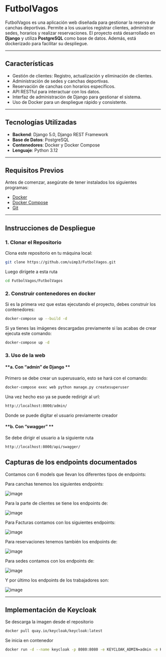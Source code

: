 # FutbolVagos


FutbolVagos es una aplicación web diseñada para gestionar la reserva de canchas deportivas. Permite a los usuarios registrar clientes, administrar sedes, horarios y realizar reservaciones. El proyecto está desarrollado en **Django** y utiliza **PostgreSQL** como base de datos. Además, está dockerizado para facilitar su despliegue.


---


## **Características**
- Gestión de clientes: Registro, actualización y eliminación de clientes.
- Administración de sedes y canchas deportivas.
- Reservación de canchas con horarios específicos.
- API RESTful para interactuar con los datos.
- Interfaz de administración de Django para gestionar el sistema.
- Uso de Docker para un despliegue rápido y consistente.


---


## **Tecnologías Utilizadas**
- **Backend**: Django 5.0, Django REST Framework
- **Base de Datos**: PostgreSQL
- **Contenedores**: Docker y Docker Compose
- **Lenguaje**: Python 3.12


---


## **Requisitos Previos**
Antes de comenzar, asegúrate de tener instalados los siguientes programas:
- [Docker](https://www.docker.com/)
- [Docker Compose](https://docs.docker.com/compose/)
- [Git](https://git-scm.com/)


---
## **Instrucciones de Despliegue**


### **1. Clonar el Repositorio**
Clona este repositorio en tu máquina local:
```bash
git clone https://github.com/uimp3/FutbolVagos.git
```



Luego dirígete a esta ruta
```bash
cd FutbolVagos/FutbolVagos
```

### **2. Construir contenedores en docker**
Si es la primera vez que estas ejecutando el proyecto, debes construir los contenedores:
```bash
docker-compose up --build -d
```


Si ya tienes las imágenes descargadas previamente si las acabas de crear ejecuta este comando:
```bash
docker-compose up -d
```

### **3. Uso de la web**



#### **a. Con “admin” de Django **
Primero se debe crear un superusuario, esto se hará con el comando:
```bash 
docker-compose exec web python manage.py createsuperuser
```
Una vez hecho eso ya se puede redirigir al url:
```bash
http://localhost:8000/admin/
```


Donde se puede digitar el usuario previamente creador


#### **b. Con “swagger” **
Se debe dirigir el usuario a la siguiente ruta
```bash
http://localhost:8000/api/swagger/
```


## **Capturas de los endpoints documentados**
Contamos con 6 models que llevan los diferentes tipos de endpoints:

Para canchas tenemos los siguientes endpoints:

![image](https://github.com/user-attachments/assets/1f992451-277d-4435-95f6-d8753c8678b4)


Para la parte de clientes se tiene los endpoints de:

![image](https://github.com/user-attachments/assets/1899e6a1-4883-4448-95f3-68ea417803cf)


Para Facturas contamos con los siguientes endpoints:

![image](https://github.com/user-attachments/assets/027de35a-bdee-433a-bac4-72dc54789c20)


Para reservaciones tenemos también los endpoints de:

![image](https://github.com/user-attachments/assets/7bff39bd-188d-4475-bea1-9869b7c5a379)


Para sedes contamos con los endpoints de:

![image](https://github.com/user-attachments/assets/639c9e17-2c67-4021-aa34-5246ad3f7da5)


Y por último los endpoints de los trabajadores son:

![image](https://github.com/user-attachments/assets/290cd393-a9f6-4d9d-ba6e-37e0805934fc)



---


## **Implementación de Keycloak**

Se descarga la imagen desde el repositorio

```bash
docker pull quay.io/keycloak/keycloak:latest 
```

Se inicia en contenedor

```bash
docker run -d --name keycloak -p 8080:8080 -e KEYCLOAK_ADMIN=admin -e KEYCLOAK_ADMIN_PASSWORD=admin quay.io/keycloak/keycloak:latest start-dev
```
